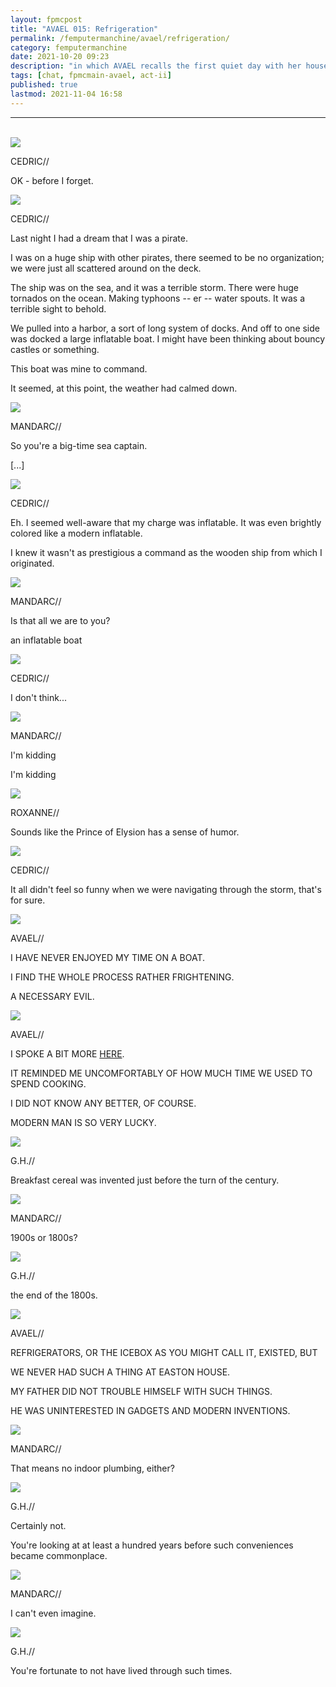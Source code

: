 ```yaml
---
layout: fpmcpost
title: "AVAEL 015: Refrigeration"
permalink: /femputermanchine/avael/refrigeration/
category: femputermanchine
date: 2021-10-20 09:23
description: "in which AVAEL recalls the first quiet day with her houseguest"
tags: [chat, fpmcmain-avael, act-ii]
published: true
lastmod: 2021-11-04 16:58
---
```

[//]: # ( 10/20/21  -added)
[//]: # ( 11/04/21  -title added)

*****
<br/>

<div class="chat-box">
<img src="{{ site.url }}/assets/tb/cedric1.jpg" class="chat-portrait" />
<p class="ppl-sez">CEDRIC//</p>
<p class="ppl-sez">OK - before I forget.</p>
</div>

<div class="chat-box">
<img src="{{ site.url }}/assets/tb/cedric1.jpg" class="chat-portrait" />
<p class="ppl-sez">CEDRIC//</p>
<p class="ppl-sez">Last night I had a dream that I was a pirate.</p>
<p class="ppl-sez">I was on a huge ship with other pirates, there seemed to be no organization; we were just all scattered around on the deck.</p>
<p class="ppl-sez">The ship was on the sea, and it was a terrible storm. There were huge tornados on the ocean. Making typhoons -- er -- water spouts. It was a terrible sight to behold.</p>
<p class="ppl-sez">We pulled into a harbor, a sort of long system of docks. And off to one side was docked a large inflatable boat. I might have been thinking about bouncy castles or something.</p>
<p class="ppl-sez">This boat was mine to command.</p>
<p class="ppl-sez">It seemed, at this point, the weather had calmed down.</p>
</div>

<div class="chat-box">
<img src="{{ site.url }}/assets/tb/mandarc-happytb.jpg" class="chat-portrait" />
<p class="ppl-sez">MANDARC//</p>
<p class="ppl-sez">So you're a big-time sea captain.</p>
<p class="ppl-sez">[...]</p>
</div>

<div class="chat-box">
<img src="{{ site.url }}/assets/tb/cedric1.jpg" class="chat-portrait" />
<p class="ppl-sez">CEDRIC//</p>
<p class="ppl-sez">Eh. I seemed well-aware that my charge was inflatable. It was even brightly colored like a modern inflatable.</p>
<p class="ppl-sez">I knew it wasn't as prestigious a command as the wooden ship from which I originated.</p>
</div>

<div class="chat-box">
<img src="{{ site.url }}/assets/tb/mandarc-happytb.jpg" class="chat-portrait" />
<p class="ppl-sez">MANDARC//</p>
<p class="ppl-sez">Is that all we are to you?</p>
<p class="ppl-sez">an inflatable boat</p>
</div>

<div class="chat-box">
<img src="{{ site.url }}/assets/tb/cedric1.jpg" class="chat-portrait" />
<p class="ppl-sez">CEDRIC//</p>
<p class="ppl-sez">I don't think...</p>
</div>

<div class="chat-box">
<img src="{{ site.url }}/assets/tb/mandarc-happytb.jpg" class="chat-portrait" />
<p class="ppl-sez">MANDARC//</p>
<p class="ppl-sez">I'm kidding</p>
<p class="ppl-sez">I'm kidding</p>
</div>

<div class="chat-box">
<img src="{{ site.url }}/assets/tb/roxanne-tb.jpg" class="chat-portrait" />
<p class="ppl-sez">ROXANNE//</p>
<p class="ppl-sez">Sounds like the Prince of Elysion has a sense of humor.</p>
</div>

<div class="chat-box">
<img src="{{ site.url }}/assets/tb/cedric1.jpg" class="chat-portrait" />
<p class="ppl-sez">CEDRIC//</p>
<p class="ppl-sez">It all didn't feel so funny when we were navigating through the storm, that's for sure.</p>
</div>

<div class="chat-box">
<img src="{{ site.url }}/assets/tb/avael-tb.jpg" class="chat-portrait" />
<p class="ppl-sez">AVAEL//</p>
<p class="ppl-sez">I HAVE NEVER ENJOYED MY TIME ON A BOAT.</p>
<p class="ppl-sez">I FIND THE WHOLE PROCESS RATHER FRIGHTENING.</p>
<p class="ppl-sez">A NECESSARY EVIL.</p>
</div>

<div class="chat-box">
<img src="{{ site.url }}/assets/tb/avael-tb.jpg" class="chat-portrait" />
<p class="ppl-sez">AVAEL//</p>
<p class="ppl-sez">I SPOKE A BIT MORE <a href="{{ '/femputermanchine/avaelleeaston-2' | prepend: site.url }}">HERE</a>.</p>
<p class="ppl-sez">IT REMINDED ME UNCOMFORTABLY OF HOW MUCH TIME WE USED TO SPEND COOKING.</p>
<p class="ppl-sez">I DID NOT KNOW ANY BETTER, OF COURSE.</p>
<p class="ppl-sez">MODERN MAN IS SO VERY LUCKY.</p>
</div>

<div class="chat-box">
<img src="{{ site.url }}/assets/tb/georgehenry.jpg" class="chat-portrait" />
<p class="ppl-sez">G.H.//</p>
<p class="ppl-sez">Breakfast cereal was invented just before the turn of the century.</p>
</div>

<div class="chat-box">
<img src="{{ site.url }}/assets/tb/mandarc-happytb.jpg" class="chat-portrait" />
<p class="ppl-sez">MANDARC//</p>
<p class="ppl-sez">1900s or 1800s?</p>
</div>

<div class="chat-box">
<img src="{{ site.url }}/assets/tb/georgehenry.jpg" class="chat-portrait" />
<p class="ppl-sez">G.H.//</p>
<p class="ppl-sez">the end of the 1800s.</p>
</div>

<div class="chat-box">
<img src="{{ site.url }}/assets/tb/avael-tb.jpg" class="chat-portrait" />
<p class="ppl-sez">AVAEL//</p>
<p class="ppl-sez">REFRIGERATORS, OR THE ICEBOX AS YOU MIGHT CALL IT, EXISTED, BUT</p>
<p class="ppl-sez">WE NEVER HAD SUCH A THING AT EASTON HOUSE.</p>
<p class="ppl-sez">MY FATHER DID NOT TROUBLE HIMSELF WITH SUCH THINGS.</p>
<p class="ppl-sez">HE WAS UNINTERESTED IN GADGETS AND MODERN INVENTIONS.</p>
</div>

<div class="chat-box">
<img src="{{ site.url }}/assets/tb/mandarc-happytb.jpg" class="chat-portrait" />
<p class="ppl-sez">MANDARC//</p>
<p class="ppl-sez">That means no indoor plumbing, either?</p>
</div>

<div class="chat-box">
<img src="{{ site.url }}/assets/tb/georgehenry.jpg" class="chat-portrait" />
<p class="ppl-sez">G.H.//</p>
<p class="ppl-sez">Certainly not.</p>
<p class="ppl-sez">You're looking at at least a hundred years before such conveniences became commonplace.</p>
</div>

<div class="chat-box">
<img src="{{ site.url }}/assets/tb/mandarc-happytb.jpg" class="chat-portrait" />
<p class="ppl-sez">MANDARC//</p>
<p class="ppl-sez">I can't even imagine.</p>
</div>

<div class="chat-box">
<img src="{{ site.url }}/assets/tb/georgehenry.jpg" class="chat-portrait" />
<p class="ppl-sez">G.H.//</p>
<p class="ppl-sez">You're fortunate to not have lived through such times.</p>
</div>


